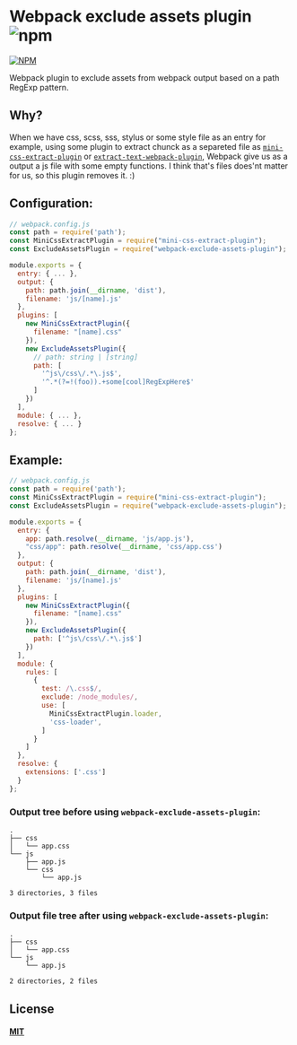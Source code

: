Webpack exclude assets plugin  ![npm](https://img.shields.io/npm/dt/webpack-exclude-assets-plugin.svg)
===
[![NPM](https://nodei.co/npm/webpack-exclude-assets-plugin.png?downloads=true&downloadRank=true&stars=true)](https://nodei.co/npm/webpack-exclude-assets-plugin/)


Webpack plugin to exclude assets from webpack output based on a path RegExp pattern.

## Why?

When we have css, scss, sss, stylus or some style file as an entry for example, using some plugin to extract chunck as a separeted file as [`mini-css-extract-plugin`](https://github.com/webpack-contrib/mini-css-extract-plugin) or [`extract-text-webpack-plugin`](https://github.com/webpack-contrib/extract-text-webpack-plugin), Webpack give us as a output a js file with some empty functions. I think that's files does'nt matter for us, so this plugin removes it.  :)

## Configuration:

```js
// webpack.config.js
const path = require('path');
const MiniCssExtractPlugin = require("mini-css-extract-plugin");
const ExcludeAssetsPlugin = require("webpack-exclude-assets-plugin");

module.exports = {
  entry: { ... },
  output: {
    path: path.join(__dirname, 'dist'),
    filename: 'js/[name].js'
  },
  plugins: [
    new MiniCssExtractPlugin({
      filename: "[name].css"
    }),
    new ExcludeAssetsPlugin({
      // path: string | [string]
      path: [
        '^js\/css\/.*\.js$',
        '^.*(?=!(foo)).+some[cool]RegExpHere$'
      ]
    })
  ],
  module: { ... },
  resolve: { ... }
};
```

## Example:

```js
// webpack.config.js
const path = require('path');
const MiniCssExtractPlugin = require("mini-css-extract-plugin");
const ExcludeAssetsPlugin = require("webpack-exclude-assets-plugin");

module.exports = {
  entry: {
    app: path.resolve(__dirname, 'js/app.js'),
    "css/app": path.resolve(__dirname, 'css/app.css')
  },
  output: {
    path: path.join(__dirname, 'dist'),
    filename: 'js/[name].js'
  },
  plugins: [
    new MiniCssExtractPlugin({
      filename: "[name].css"
    }),
    new ExcludeAssetsPlugin({
      path: ['^js\/css\/.*\.js$']
    })
  ],
  module: {
    rules: [
      {
        test: /\.css$/,
        exclude: /node_modules/,
        use: [
          MiniCssExtractPlugin.loader,
          'css-loader',
        ]
      }
    ]
  },
  resolve: {
    extensions: ['.css']
  }
};
```
### Output tree **before** using `webpack-exclude-assets-plugin`:
```
.
├── css
│   └── app.css
└── js
    ├── app.js
    └── css
        └── app.js

3 directories, 3 files

```
### Output file tree **after** using `webpack-exclude-assets-plugin`:
```
.
├── css
│   └── app.css
└── js
    └── app.js

2 directories, 2 files

```

## License

#### [MIT](./LICENSE)
